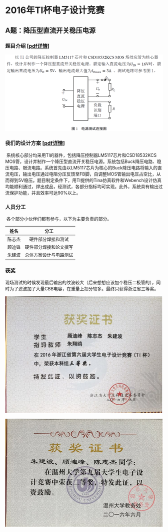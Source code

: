 # 2016年TI杯电子设计竞赛

## A题：降压型直流开关稳压电源

### 题目介绍	[[pdf详情]](2016年TI杯大学生电子设计竞赛题A-降压型直流开关稳压电源V3.pdf)

![1562821605307](2016年TI杯电子设计竞赛.assets/1562821605307.png)

### 我们的设计方案	[[pdf详情]](2016TI杯A题.pdf)

​		系统核心部分均采用TI的器件，包括降压控制器LM5117芯片和CSD18532KCS MOS管，设计并制作一个降压型直流开关稳压电源。系统包括Buck降压电路、稳压电路、限流电路。系统首先由以LM5117芯片为核心的Buck降压电路将输入的直流电压，输出电压通过电阻分压反馈至FB脚，自调整MOS管输出电压占空比，从而得到5V稳压。题目制定条件下，用TI提供的Tina仿真软件和Webench设计仿真均能顺利通过，焊出成品，经测试，各部分指标均可实现。此外，系统具有输出过流保护功能，并且效率可达90%以上。

### 人员分工

​		各个部分小伙伴们都有参与，以下为主要负责的部分。

|  姓名  |          分工          |
| :----: | :--------------------: |
| 陈志杰 |   硬件部分焊接和测试   |
| 顾迪锋 | 硬件部分焊接和论文撰写 |
| 朱建波 | 总体方案设计与电路测试 |

### 获奖

​		现场测试的时候发现最后输出的纹波较大（后来想想应该加个稳压二极管的），同时为了滤波加了大量CBB电容，在重量上扣分较多。最终只获得浙江省三等奖。

![1562821937528](2016年TI杯电子设计竞赛.assets/1562821937528.png)

![1562821966292](2016年TI杯电子设计竞赛.assets/1562821966292.png)

